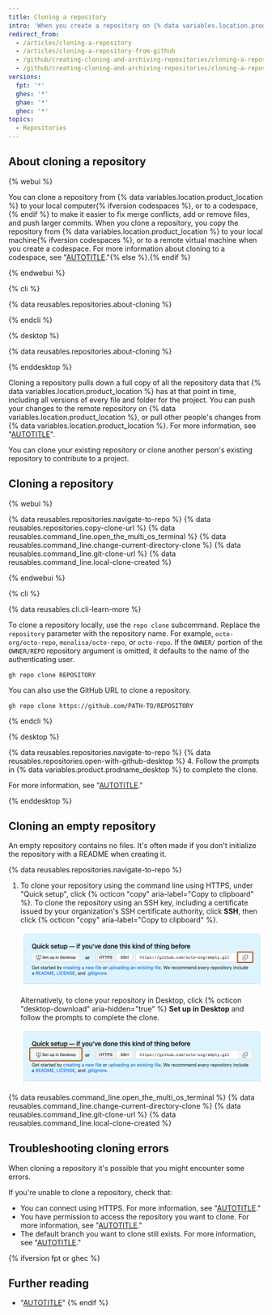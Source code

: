 ```yaml
---
title: Cloning a repository
intro: 'When you create a repository on {% data variables.location.product_location %}, it exists as a remote repository. You can clone your repository to create a local copy on your computer and sync between the two locations.'
redirect_from:
  - /articles/cloning-a-repository
  - /articles/cloning-a-repository-from-github
  - /github/creating-cloning-and-archiving-repositories/cloning-a-repository
  - /github/creating-cloning-and-archiving-repositories/cloning-a-repository-from-github/cloning-a-repository
versions:
  fpt: '*'
  ghes: '*'
  ghae: '*'
  ghec: '*'
topics:
  - Repositories
---
```

## About cloning a repository

{% webui %}

You can clone a repository from {% data variables.location.product_location %} to your local computer{% ifversion codespaces %}, or to a codespace,{% endif %} to make it easier to fix merge conflicts, add or remove files, and push larger commits. When you clone a repository, you copy the repository from {% data variables.location.product_location %} to your local machine{% ifversion codespaces %}, or to a remote virtual machine when you create a codespace. For more information about cloning to a codespace, see "[AUTOTITLE](/codespaces/developing-in-codespaces/creating-a-codespace-for-a-repository)."{% else %}.{% endif %}

{% endwebui %}

{% cli %}

{% data reusables.repositories.about-cloning %}

{% endcli %}

{% desktop %}

{% data reusables.repositories.about-cloning %}

{% enddesktop %}

Cloning a repository pulls down a full copy of all the repository data that {% data variables.location.product_location %} has at that point in time, including all versions of every file and folder for the project. You can push your changes to the remote repository on {% data variables.location.product_location %}, or pull other people's changes from {% data variables.location.product_location %}. For more information, see "[AUTOTITLE](/get-started/using-git)".

You can clone your existing repository or clone another person's existing repository to contribute to a project.

## Cloning a repository

{% webui %}

{% data reusables.repositories.navigate-to-repo %}
{% data reusables.repositories.copy-clone-url %}
{% data reusables.command_line.open_the_multi_os_terminal %}
{% data reusables.command_line.change-current-directory-clone %}
{% data reusables.command_line.git-clone-url %}
{% data reusables.command_line.local-clone-created %}

{% endwebui %}

{% cli %}

{% data reusables.cli.cli-learn-more %}

To clone a repository locally, use the `repo clone` subcommand. Replace the `repository` parameter with the repository name. For example, `octo-org/octo-repo`, `monalisa/octo-repo`, or `octo-repo`. If the `OWNER/` portion of the `OWNER/REPO` repository argument is omitted, it defaults to the name of the authenticating user.

```shell
gh repo clone REPOSITORY
```

You can also use the GitHub URL to clone a repository.

```shell
gh repo clone https://github.com/PATH-TO/REPOSITORY
```

{% endcli %}

{% desktop %}

{% data reusables.repositories.navigate-to-repo %}
{% data reusables.repositories.open-with-github-desktop %}
4. Follow the prompts in {% data variables.product.prodname_desktop %} to complete the clone.

For more information, see "[AUTOTITLE](/desktop/contributing-and-collaborating-using-github-desktop/adding-and-cloning-repositories/cloning-a-repository-from-github-to-github-desktop)."

{% enddesktop %}

## Cloning an empty repository

An empty repository contains no files. It's often made if you don't initialize the repository with a README when creating it.

{% data reusables.repositories.navigate-to-repo %}
1. To clone your repository using the command line using HTTPS, under "Quick setup", click {% octicon "copy" aria-label="Copy to clipboard" %}. To clone the repository using an SSH key, including a certificate issued by your organization's SSH certificate authority, click **SSH**, then click {% octicon "copy" aria-label="Copy to clipboard" %}.

   ![Screenshot of the quick setup instructions for an empty repository. To the right of the HTTPS URL for the repository, a copy icon is outlined in dark orange.](/assets/images/help/repository/empty-https-url-clone-button.png)

   Alternatively, to clone your repository in Desktop, click {% octicon "desktop-download" aria-hidden="true" %} **Set up in Desktop** and follow the prompts to complete the clone.

   ![Screenshot of the quick setup instructions for an empty repository. A button, labeled with a download icon and "Set up in Desktop," is outlined in dark orange.](/assets/images/help/repository/empty-desktop-clone-button.png)

{% data reusables.command_line.open_the_multi_os_terminal %}
{% data reusables.command_line.change-current-directory-clone %}
{% data reusables.command_line.git-clone-url %}
{% data reusables.command_line.local-clone-created %}

## Troubleshooting cloning errors

When cloning a repository it's possible that you might encounter some errors.

If you're unable to clone a repository, check that:

- You can connect using HTTPS. For more information, see "[AUTOTITLE](/repositories/creating-and-managing-repositories/troubleshooting-cloning-errors)."
- You have permission to access the repository you want to clone. For more information, see "[AUTOTITLE](/repositories/creating-and-managing-repositories/troubleshooting-cloning-errors)."
- The default branch you want to clone still exists. For more information, see "[AUTOTITLE](/repositories/creating-and-managing-repositories/troubleshooting-cloning-errors#error-remote-head-refers-to-nonexistent-ref-unable-to-checkout)."

{% ifversion fpt or ghec %}

## Further reading

- "[AUTOTITLE](/get-started/using-github/troubleshooting-connectivity-problems)"
{% endif %}
